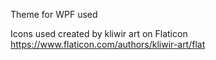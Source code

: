 

Theme for WPF used


Icons used created by kliwir art on Flaticon https://www.flaticon.com/authors/kliwir-art/flat
